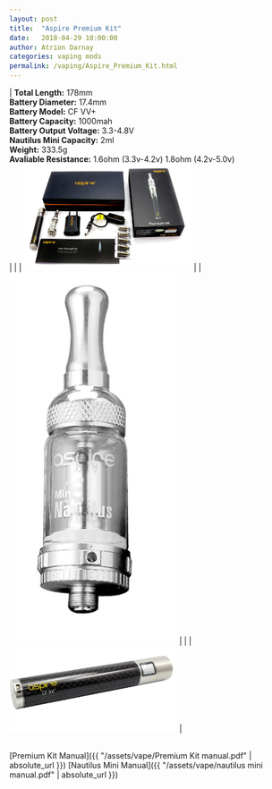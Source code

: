 ```yaml
---
layout: post  
title:  "Aspire Premium Kit"  
date:   2018-04-29 10:00:00  
author: Atrion Darnay  
categories: vaping mods
permalink: /vaping/Aspire_Premium_Kit.html  
---
```


| <span style="font-weight:bold">Total Length:</span> 178mm<br/><span style="font-weight:bold">Battery Diameter:</span> 17.4mm<br/><span style="font-weight:bold">Battery Model:</span> CF VV+<br/><span style="font-weight:bold">Battery Capacity:</span> 1000mah<br/><span style="font-weight:bold">Battery Output Voltage:</span> 3.3-4.8V<br/><span style="font-weight:bold">Nautilus Mini Capacity:</span> 2ml<br/><span style="font-weight:bold">Weight:</span> 333.5g<br/><span style="font-weight:bold">Avaliable Resistance:</span> 1.6ohm (3.3v-4.2v) 1.8ohm (4.2v-5.0v)<br/> |  |  | <img src="/assets/vape/Aspire_Premium_Kit.jpg" alt="Aspire Premium Kit" style="width: 300px"/> |
| <img src="/assets/vape/Nautilus_Mini.jpg" alt="Nautilus Mini" style="width: 300px"/> |  |  | <img src="/assets/vape/Aspire_CF_VV_Battery.jpg" alt="Aspire CF VV+ Battery" style="width: 300px"/> |

<br/>
[Premium Kit Manual]({{ "/assets/vape/Premium Kit manual.pdf" | absolute_url }})
[Nautilus Mini Manual]({{ "/assets/vape/nautilus mini manual.pdf" | absolute_url }})
<br/>
